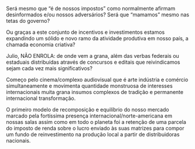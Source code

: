 ---
---

Será mesmo que “é de nossos impostos” como normalmente afirmam desinformados e/ou nossos adversários? Será que “mamamos” mesmo nas tetas do governo?

Ou graças a este conjunto de incentivos e investimentos estamos expandindo um sólido e novo ramo da atividade produtiva em nosso país, a chamada economia criativa?

Julio, NÃO ENROLA: de onde vem a grana, além das verbas federais ou estaduais distribuídas através de concursos e editais que reivindicamos sejam cada vez mais significativos?

Começo pelo cinema/complexo audiovisual que é arte indústria e comércio simultaneamente e movimenta quantidade monstruosa de interesses internacionais muita grana insumos complexos de tradição e permanente internacional transformação.

O primeiro modelo de recomposição e equilíbrio do nosso mercado marcado pela fortíssima presença internacional/norte-americana em nossas salas assim como em todo o planeta foi a retenção de uma parcela do imposto de renda sobre o lucro enviado às suas matrizes para compor um fundo de reinvestimento na produção local a partir de distribuidoras nacionais.
